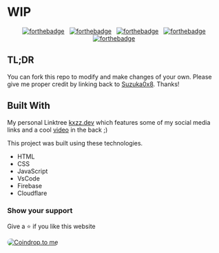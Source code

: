 # WIP

<center align="center">

[![forthebadge](https://forthebadge.com/images/badges/built-with-love.svg)](https://forthebadge.com) &nbsp;
[![forthebadge](https://forthebadge.com/images/badges/uses-html.svg)](https://forthebadge.com) &nbsp;
[![forthebadge](https://forthebadge.com/images/badges/uses-css.svg)](https://forthebadge.com) &nbsp;
[![forthebadge](https://forthebadge.com/images/badges/uses-js.svg)](https://forthebadge.com) &nbsp;
[![forthebadge](https://forthebadge.com/images/badges/open-source.svg)](https://forthebadge.com) &nbsp;

</center>

## TL;DR

You can fork this repo to modify and make changes of your own. Please give me proper credit by linking back to [Suzuka0x8](https://github.com/Suzuka0x8/kxzz.dev/). Thanks!

## Built With

My personal Linktree <a href="https://kxzz.dev" target="_blank">kxzz.dev</a> which features some of my social media links and a cool [video](https://files.catbox.moe/w773w9.mp4) in the back ;)<br/>

This project was built using these technologies.

- HTML
- CSS
- JavaScript
- VsCode
- Firebase
- Cloudflare

### Show your support

Give a ⭐ if you like this website

<a href="https://coindrop.to/kazz" target="_blank"><img src="https://coindrop.to/embed-button.png" style="border-radius: 10px;" alt="Coindrop.to me" style="height: 57px !important;width: 229px !important;" ></a>
